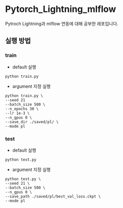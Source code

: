 # Pytorch_Lightning_mlflow

Pytroch Lightning과 mlflow 연동에 대해 공부한 레포입니다.

## 실행 방법

### train
- default 실행
```
python train.py
```

- argument 지정 실행
```
python train.py \
--seed 21
--batch_size 500 \
--n_epochs 30 \
--lr 1e-3 \
--n_gpus 0 \
--save_dir ./saved/pl/ \
--mode pl
```

### test
- default 실행
```
python test.py
```

- argument 지정 실행
```
python test.py \
--seed 21 \
--batch_size 500 \
--n_gpus 0 \
--save_path ./saved/pl/best_val_loss.ckpt \
--mode pl
```
